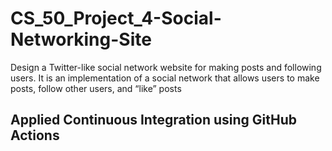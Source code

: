 # CS_50_Project_4-Social-Networking-Site
Design a Twitter-like social network website for making posts and following users. It is an implementation of a social network that allows users to make posts, follow other users, and “like” posts

## Applied Continuous Integration using GitHub Actions
